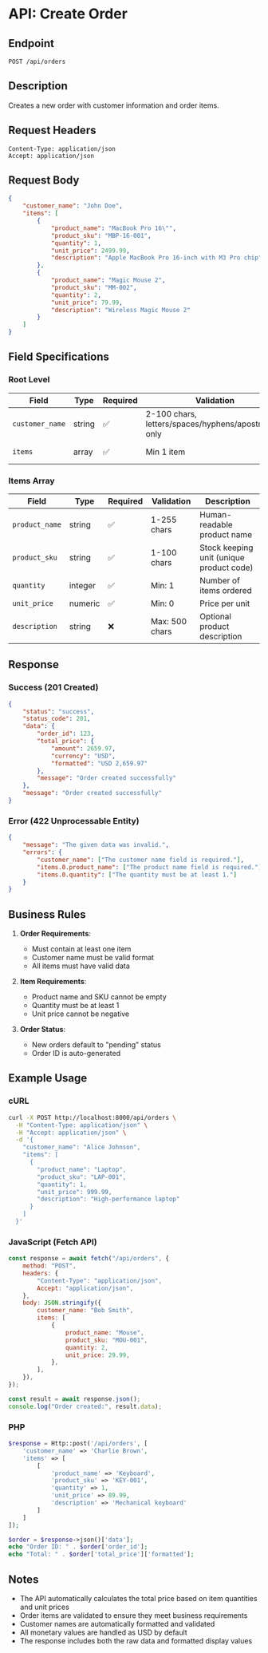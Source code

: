 # API: Create Order

## Endpoint

```
POST /api/orders
```

## Description

Creates a new order with customer information and order items.

## Request Headers

```
Content-Type: application/json
Accept: application/json
```

## Request Body

```json
{
    "customer_name": "John Doe",
    "items": [
        {
            "product_name": "MacBook Pro 16\"",
            "product_sku": "MBP-16-001",
            "quantity": 1,
            "unit_price": 2499.99,
            "description": "Apple MacBook Pro 16-inch with M3 Pro chip"
        },
        {
            "product_name": "Magic Mouse 2",
            "product_sku": "MM-002",
            "quantity": 2,
            "unit_price": 79.99,
            "description": "Wireless Magic Mouse 2"
        }
    ]
}
```

## Field Specifications

### Root Level

| Field           | Type   | Required | Validation                                           | Description          |
| --------------- | ------ | -------- | ---------------------------------------------------- | -------------------- |
| `customer_name` | string | ✅       | 2-100 chars, letters/spaces/hyphens/apostrophes only | Customer's full name |
| `items`         | array  | ✅       | Min 1 item                                           | Array of order items |

### Items Array

| Field          | Type    | Required | Validation     | Description                              |
| -------------- | ------- | -------- | -------------- | ---------------------------------------- |
| `product_name` | string  | ✅       | 1-255 chars    | Human-readable product name              |
| `product_sku`  | string  | ✅       | 1-100 chars    | Stock keeping unit (unique product code) |
| `quantity`     | integer | ✅       | Min: 1         | Number of items ordered                  |
| `unit_price`   | numeric | ✅       | Min: 0         | Price per unit                           |
| `description`  | string  | ❌       | Max: 500 chars | Optional product description             |

## Response

### Success (201 Created)

```json
{
    "status": "success",
    "status_code": 201,
    "data": {
        "order_id": 123,
        "total_price": {
            "amount": 2659.97,
            "currency": "USD",
            "formatted": "USD 2,659.97"
        },
        "message": "Order created successfully"
    },
    "message": "Order created successfully"
}
```

### Error (422 Unprocessable Entity)

```json
{
    "message": "The given data was invalid.",
    "errors": {
        "customer_name": ["The customer name field is required."],
        "items.0.product_name": ["The product name field is required."],
        "items.0.quantity": ["The quantity must be at least 1."]
    }
}
```

## Business Rules

1. **Order Requirements**:

    - Must contain at least one item
    - Customer name must be valid format
    - All items must have valid data

2. **Item Requirements**:

    - Product name and SKU cannot be empty
    - Quantity must be at least 1
    - Unit price cannot be negative

3. **Order Status**:
    - New orders default to "pending" status
    - Order ID is auto-generated

## Example Usage

### cURL

```bash
curl -X POST http://localhost:8000/api/orders \
  -H "Content-Type: application/json" \
  -H "Accept: application/json" \
  -d '{
    "customer_name": "Alice Johnson",
    "items": [
      {
        "product_name": "Laptop",
        "product_sku": "LAP-001",
        "quantity": 1,
        "unit_price": 999.99,
        "description": "High-performance laptop"
      }
    ]
  }'
```

### JavaScript (Fetch API)

```javascript
const response = await fetch("/api/orders", {
    method: "POST",
    headers: {
        "Content-Type": "application/json",
        Accept: "application/json",
    },
    body: JSON.stringify({
        customer_name: "Bob Smith",
        items: [
            {
                product_name: "Mouse",
                product_sku: "MOU-001",
                quantity: 2,
                unit_price: 29.99,
            },
        ],
    }),
});

const result = await response.json();
console.log("Order created:", result.data);
```

### PHP

```php
$response = Http::post('/api/orders', [
    'customer_name' => 'Charlie Brown',
    'items' => [
        [
            'product_name' => 'Keyboard',
            'product_sku' => 'KEY-001',
            'quantity' => 1,
            'unit_price' => 89.99,
            'description' => 'Mechanical keyboard'
        ]
    ]
]);

$order = $response->json()['data'];
echo "Order ID: " . $order['order_id'];
echo "Total: " . $order['total_price']['formatted'];
```

## Notes

-   The API automatically calculates the total price based on item quantities and unit prices
-   Order items are validated to ensure they meet business requirements
-   Customer names are automatically formatted and validated
-   All monetary values are handled as USD by default
-   The response includes both the raw data and formatted display values
